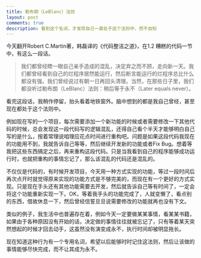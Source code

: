 ```yaml
---
title: 勒布朗（LeBlanc）法则
layout: post
comments: true
description: 看到这个名词，才发现自己一直处于这个法则中，而不自知
---
```


今天翻开Robert C.Martin著，韩磊译的《代码整洁之道》，在1.2 糟糕的代码一节中，有这么一段话。

> 我们都曾经瞟一眼自己亲手造成的混乱，决定弃之而不顾，走向新一天。我们都曾经看到自己的烂程序居然能运行，然后断言能运行的烂程序总比什么都没有强。我们曾经说过有朝一日再回头清理。当然，在那些日子里，我们都没听过勒布朗（LeBlanc）法则：稍后等于永不（Later equals never）。

看完这段话，我稍作停留，抬头看着地铁窗外。脑中想到的都是我自己曾经，甚至现在都处于这个法则中。

例如现在写的一个项目，每次需要添加一个新功能的时候或者需要修改一下其他代码的时候，总会发现这一段代码写的逻辑混乱，还得自己看个半天才能够明白自己写的是什么，按着常理说咱理应花点时间进行重构吧。问题是如果这段代码我现在的功能用不到，我就告诉自己等等，然后继续开发新的功能或者Fix Bug。想着等我把这些东西搞定之后，再来重构这段代码。只是当我看到自己的程序能够成功运行时，也就把重构的事情忘记了，那么该混乱的代码还是混乱的。

不仅仅是代码的，有时候开发项目，今天用一种方式实现的功能，等过一段时间后再次点开时就觉得原来实现的功能方式是不够完美的，而现在有一个更好的方式实现。只是现在手头还有其他功能需要去开发，然后就告诉自己等有时间了，一定会将这个功能重新实现一下。OK，等着我手头的功能完成了，人就变懒了，看点别的东西，借故休息一下，然后曾经信誓旦旦说需要修改的功能就再也没有下文。

类似的例子，我生活中也普遍存在着，例如今天一定要做某某事情，看某某书籍，如果由于各种原因没有开始的话，决定做的事情往往就被忘记了，只有等着某天突然想起的时候才回去动手，这虽然没有演变成永不，执行时间却被明显拖长。

现在知道这种行为有一个专用名词，希望以后能够时时记住这法则，然后让该做的事情能够尽快完成，而不让其成为永不。
